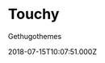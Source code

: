 ---
title: Touchy
github: https://github.com/gethugothemes/touchy-hugo
demo: https://demo.gethugothemes.com/touchy/site/
author: Gethugothemes
ssg:
  - Hugo
cms:
  - Forestry
css:
  - Bootstrap
category:
  - Blog
date: 2018-07-15T10:07:51.000Z
description: >-
  Touchy is a minimal personal blog template powered by Hugo. This theme is 100%
  mobile responsive.
draft: true
publish_date: '2021-01-06T10:05:54Z'
update_date: '2022-06-01T05:31:16Z'
github_star: 3
github_fork: 7
---